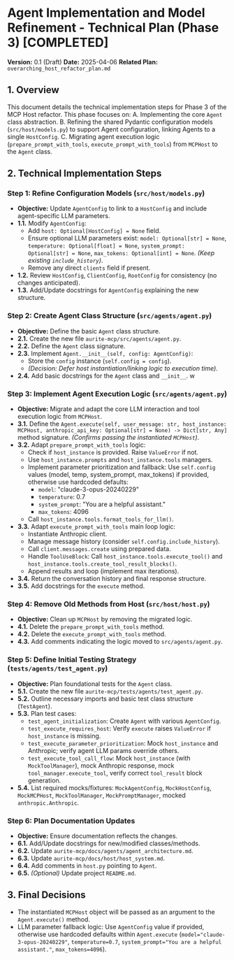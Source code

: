 # Agent Implementation and Model Refinement - Technical Plan (Phase 3) [COMPLETED]

**Version:** 0.1 (Draft)
**Date:** 2025-04-06
**Related Plan:** `overarching_host_refactor_plan.md`

## 1. Overview

This document details the technical implementation steps for Phase 3 of the MCP Host refactor. This phase focuses on:
A. Implementing the core `Agent` class abstraction.
B. Refining the shared Pydantic configuration models (`src/host/models.py`) to support Agent configuration, linking Agents to a single `HostConfig`.
C. Migrating agent execution logic (`prepare_prompt_with_tools`, `execute_prompt_with_tools`) from `MCPHost` to the `Agent` class.

## 2. Technical Implementation Steps

### Step 1: Refine Configuration Models (`src/host/models.py`)

*   **Objective:** Update `AgentConfig` to link to a `HostConfig` and include agent-specific LLM parameters.
*   **1.1.** Modify `AgentConfig`:
    *   Add `host: Optional[HostConfig] = None` field.
    *   Ensure optional LLM parameters exist: `model: Optional[str] = None`, `temperature: Optional[float] = None`, `system_prompt: Optional[str] = None`, `max_tokens: Optional[int] = None`. *(Keep existing `include_history`)*.
    *   Remove any direct `clients` field if present.
*   **1.2.** Review `HostConfig`, `ClientConfig`, `RootConfig` for consistency (no changes anticipated).
*   **1.3.** Add/Update docstrings for `AgentConfig` explaining the new structure.

### Step 2: Create Agent Class Structure (`src/agents/agent.py`)

*   **Objective:** Define the basic `Agent` class structure.
*   **2.1.** Create the new file `aurite-mcp/src/agents/agent.py`.
*   **2.2.** Define the `Agent` class signature.
*   **2.3.** Implement `Agent.__init__(self, config: AgentConfig)`:
    *   Store the `config` instance (`self.config = config`).
    *   *(Decision: Defer host instantiation/linking logic to execution time).*
*   **2.4.** Add basic docstrings for the `Agent` class and `__init__`.
w
### Step 3: Implement Agent Execution Logic (`src/agents/agent.py`)

*   **Objective:** Migrate and adapt the core LLM interaction and tool execution logic from `MCPHost`.
*   **3.1.** Define the `Agent.execute(self, user_message: str, host_instance: MCPHost, anthropic_api_key: Optional[str] = None) -> Dict[str, Any]` method signature. *(Confirms passing the instantiated `MCPHost`)*.
*   **3.2.** Adapt `prepare_prompt_with_tools` logic:
    *   Check if `host_instance` is provided. Raise `ValueError` if not.
    *   Use `host_instance.prompts` and `host_instance.tools` managers.
    *   Implement parameter prioritization and fallback: Use `self.config` values (model, temp, system_prompt, max_tokens) if provided, otherwise use hardcoded defaults:
        *   `model`: "claude-3-opus-20240229"
        *   `temperature`: 0.7
        *   `system_prompt`: "You are a helpful assistant."
        *   `max_tokens`: 4096
    *   Call `host_instance.tools.format_tools_for_llm()`.
*   **3.3.** Adapt `execute_prompt_with_tools` main loop logic:
    *   Instantiate Anthropic client.
    *   Manage message history (consider `self.config.include_history`).
    *   Call `client.messages.create` using prepared data.
    *   Handle `ToolUseBlock`: Call `host_instance.tools.execute_tool()` and `host_instance.tools.create_tool_result_blocks()`.
    *   Append results and loop (implement max iterations).
*   **3.4.** Return the conversation history and final response structure.
*   **3.5.** Add docstrings for the `execute` method.

### Step 4: Remove Old Methods from Host (`src/host/host.py`)

*   **Objective:** Clean up `MCPHost` by removing the migrated logic.
*   **4.1.** Delete the `prepare_prompt_with_tools` method.
*   **4.2.** Delete the `execute_prompt_with_tools` method.
*   **4.3.** Add comments indicating the logic moved to `src/agents/agent.py`.

### Step 5: Define Initial Testing Strategy (`tests/agents/test_agent.py`)

*   **Objective:** Plan foundational tests for the `Agent` class.
*   **5.1.** Create the new file `aurite-mcp/tests/agents/test_agent.py`.
*   **5.2.** Outline necessary imports and basic test class structure (`TestAgent`).
*   **5.3.** Plan test cases:
    *   `test_agent_initialization`: Create `Agent` with various `AgentConfig`.
    *   `test_execute_requires_host`: Verify `execute` raises `ValueError` if `host_instance` is missing.
    *   `test_execute_parameter_prioritization`: Mock `host_instance` and Anthropic; verify agent LLM params override others.
    *   `test_execute_tool_call_flow`: Mock `host_instance` (with `MockToolManager`), mock Anthropic response, mock `tool_manager.execute_tool`, verify correct `tool_result` block generation.
*   **5.4.** List required mocks/fixtures: `MockAgentConfig`, `MockHostConfig`, `MockMCPHost`, `MockToolManager`, `MockPromptManager`, mocked `anthropic.Anthropic`.

### Step 6: Plan Documentation Updates

*   **Objective:** Ensure documentation reflects the changes.
*   **6.1.** Add/Update docstrings for new/modified classes/methods.
*   **6.2.** Update `aurite-mcp/docs/agents/agent_architecture.md`.
*   **6.3.** Update `aurite-mcp/docs/host/host_system.md`.
*   **6.4.** Add comments in `host.py` pointing to `Agent`.
*   **6.5.** *(Optional)* Update project `README.md`.

## 3. Final Decisions

*   The instantiated `MCPHost` object will be passed as an argument to the `Agent.execute()` method.
*   LLM parameter fallback logic: Use `AgentConfig` value if provided, otherwise use hardcoded defaults within `Agent.execute` (`model="claude-3-opus-20240229"`, `temperature=0.7`, `system_prompt="You are a helpful assistant."`, `max_tokens=4096`).
